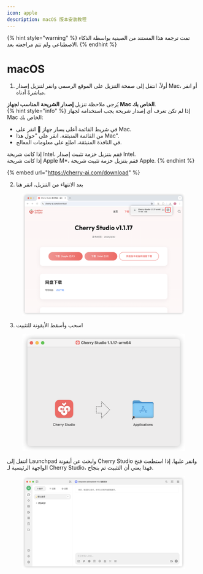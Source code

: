 ```yaml
---
icon: apple
description: macOS 版本安装教程
---
```


{% hint style="warning" %}
تمت ترجمة هذا المستند من الصينية بواسطة الذكاء الاصطناعي ولم تتم مراجعته بعد.
{% endhint %}

# macOS

1. أولاً، انتقل إلى صفحة التنزيل على الموقع الرسمي وانقر لتنزيل إصدار Mac، أو انقر مباشرةً أدناه.

يُرجى ملاحظة تنزيل **إصدار الشريحة المناسب لجهاز Mac الخاص بك**.  
{% hint style="info" %}
إذا لم تكن تعرف أي إصدار شريحة يجب استخدامه لجهاز Mac الخاص بك:

* انقر على  في شريط القائمة أعلى يسار جهاز Mac.
* من القائمة المنبثقة، انقر على "حول هذا Mac".
* في النافذة المنبثقة، اطلع على معلومات المعالج.

إذا كانت شريحة Intel، فقم بتنزيل حزمة تثبيت إصدار Intel.  
إذا كانت شريحة Apple M\*، فقم بتنزيل حزمة تثبيت شريحة Apple.
{% endhint %}

{% embed url="https://cherry-ai.com/download" %}

2. بعد الانتهاء من التنزيل، انقر هنا

<figure><img src="../../.gitbook/assets/Mac下载.png" alt=""><figcaption></figcaption></figure>

3. اسحب وأسقط الأيقونة للتثبيت

<figure><img src="../../.gitbook/assets/Mac拖拽安装.png" alt=""><figcaption></figcaption></figure>

انتقل إلى Launchpad وابحث عن أيقونة Cherry Studio وانقر عليها. إذا استطعت فتح الواجهة الرئيسية لـ Cherry Studio، فهذا يعني أن التثبيت تم بنجاح.

<figure><img src="../../.gitbook/assets/Mac安装成功.png" alt=""><figcaption></figcaption></figure>